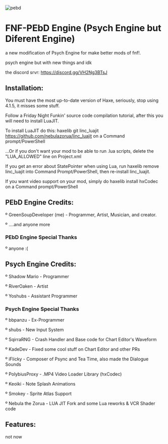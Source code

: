 ![pebd](https://user-images.githubusercontent.com/109924369/185462083-e43a6d67-cbff-496c-a74a-bffca794c3c1.png)

# FNF-PEbD Engine (Psych Engine but Diferent Engine)


a new modification of Psych Engine for make better mods of fnf!.

psych engine but with new things and idk

the discord srvr: https://discord.gg/VH2Ng3BTsJ

## Installation:


You must have the most up-to-date version of Haxe, seriously, stop using 4.1.5, it misses some stuff.

Follow a Friday Night Funkin' source code compilation tutorial, after this you will need to install LuaJIT.

To install LuaJIT do this: haxelib git linc_luajit https://github.com/nebulazorua/linc_luajit on a Command prompt/PowerShell

...Or if you don't want your mod to be able to run .lua scripts, delete the "LUA_ALLOWED" line on Project.xml

If you get an error about StatePointer when using Lua, run haxelib remove linc_luajit into Command Prompt/PowerShell, then re-install linc_luajit.

If you want video support on your mod, simply do haxelib install hxCodec on a Command prompt/PowerShell


## PEbD Engine Credits:

º   GreenSoupDeveloper (me) - Programmer, Artist, Musician, and creator.
   
º   ....and anyone more
  
### PEbD Engine Special Thanks

º   anyone :(
   
## Psych Engine Credits:

º   Shadow Mario - Programmer
   
º   RiverOaken - Artist
   
º   Yoshubs - Assistant Programmer
   
### Psych Engine Special Thanks

º   bbpanzu - Ex-Programmer
   
º   shubs - New Input System
   
º   SqirraRNG - Crash Handler and Base code for Chart Editor's Waveform
   
º   KadeDev - Fixed some cool stuff on Chart Editor and other PRs
   
º   iFlicky - Composer of Psync and Tea Time, also made the Dialogue Sounds  
   
º   PolybiusProxy - .MP4 Video Loader Library (hxCodec)
   
º   Keoiki - Note Splash Animations
   
º   Smokey - Sprite Atlas Support
   
º   Nebula the Zorua - LUA JIT Fork and some Lua reworks & VCR Shader code


## Features:



not now



